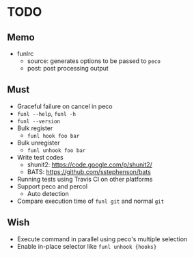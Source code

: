 TODO
====

## Memo

- funlrc
  - source: generates options to be passed to `peco`
  - post: post processing output

## Must

- Graceful failure on cancel in peco
- `funl --help`, `funl -h`
- `funl --version`
- Bulk register
  - `funl hook foo bar`
- Bulk unregister
  - `funl unhook foo bar`
- Write test codes
  - shunit2: https://code.google.com/p/shunit2/
  - BATS: https://github.com/sstephenson/bats
- Running tests using Travis CI on other platforms
- Support peco and percol
  - Auto detection
- Compare execution time of `funl git` and normal `git`

## Wish

- Execute command in parallel using peco's multiple selection
- Enable in-place selector like `funl unhook {hooks}`
